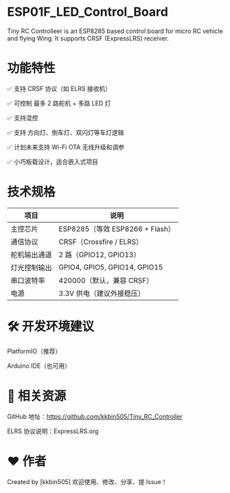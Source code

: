 # ESP01F_LED_Control_Board
 Tiny RC Controlleer is an ESP8285 based control board for micro RC vehicle and flying Wing. It supports CRSF (ExpressLRS) receiver.

# 功能特性

✅ 支持 CRSF 协议（如 ELRS 接收机）

✅ 可控制 最多 2 路舵机 + 多路 LED 灯

✅ 支持混控

✅ 支持 方向灯、倒车灯、双闪灯等车灯逻辑

✅ 计划未来支持 Wi-Fi OTA 无线升级和调参

✅ 小巧板载设计，适合嵌入式项目
 

 # 技术规格

| 项目     | 说明                                    |
| ------ | ------------------------------------- |
| 主控芯片   | ESP8285（等效 ESP8266 + Flash）           |
| 通信协议   | CRSF（Crossfire / ELRS）                |
| 舵机输出通道 | 2 路（GPIO12, GPIO13）                   |
| 灯光控制输出 | GPIO4, GPIO5, GPIO14, GPIO15          |
| 串口波特率  | 420000（默认，兼容 CRSF）                    |
| 电源     | 3.3V 供电（建议外接稳压）                       |


# 🛠️ 开发环境建议

PlatformIO（推荐）

Arduino IDE（也可用）

# 📎 相关资源
GitHub 地址：https://github.com/kkbin505/Tiny_RC_Controller

ELRS 协议说明：ExpressLRS.org

# ❤️ 作者
Created by [kkbin505]
欢迎使用、修改、分享、提 Issue！